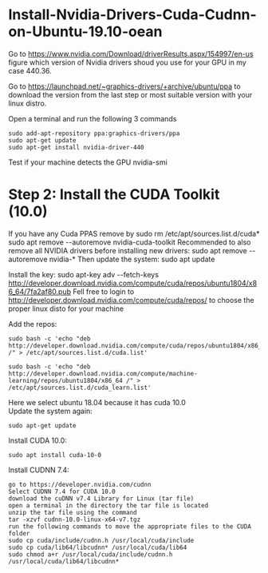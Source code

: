 # Install-Nvidia-Drivers-Cuda-Cudnn-on-Ubuntu-19.10-oean

Go to https://www.nvidia.com/Download/driverResults.aspx/154997/en-us figure which version of Nvidia drivers shoud you use for your GPU in my case 440.36.

Go to https://launchpad.net/~graphics-drivers/+archive/ubuntu/ppa to download the version from the last step or most suitable 
version with your linux distro.

Open a terminal and run the following 3 commands


    sudo add-apt-repository ppa:graphics-drivers/ppa
    sudo apt-get update
    sudo apt-get install nvidia-driver-440
    
Test if your machine detects the GPU 
    nvidia-smi
# Step 2: Install the CUDA Toolkit (10.0)  

If you have any Cuda PPAS remove by
    sudo rm /etc/apt/sources.list.d/cuda*
    sudo apt remove --autoremove nvidia-cuda-toolkit
Recommended to also remove all NVIDIA drivers before installing new drivers:
    sudo apt remove --autoremove nvidia-*
Then update the system:
    sudo apt update
  
Install the key:
    sudo apt-key adv --fetch-keys  http://developer.download.nvidia.com/compute/cuda/repos/ubuntu1804/x86_64/7fa2af80.pub
Fell free to login to http://developer.download.nvidia.com/compute/cuda/repos/ to choose the proper linux disto for your machine 

 Add the repos:
    
    sudo bash -c 'echo "deb http://developer.download.nvidia.com/compute/cuda/repos/ubuntu1804/x86_64 /" > /etc/apt/sources.list.d/cuda.list'

    sudo bash -c 'echo "deb http://developer.download.nvidia.com/compute/machine-learning/repos/ubuntu1804/x86_64 /" >      /etc/apt/sources.list.d/cuda_learn.list'
    
Here  we select ubuntu 18.04 because it has cuda 10.0    
Update the system again:

    sudo apt-get update

Install CUDA 10.0:

    sudo apt install cuda-10-0

Install CUDNN 7.4:

    go to https://developer.nvidia.com/cudnn
    Select CUDNN 7.4 for CUDA 10.0
    download the cuDNN v7.4 Library for Linux (tar file)
    open a terminal in the directory the tar file is located
    unzip the tar file using the command
    tar -xzvf cudnn-10.0-linux-x64-v7.tgz
    run the following commands to move the appropriate files to the CUDA folder
    sudo cp cuda/include/cudnn.h /usr/local/cuda/include
    sudo cp cuda/lib64/libcudnn* /usr/local/cuda/lib64
    sudo chmod a+r /usr/local/cuda/include/cudnn.h /usr/local/cuda/lib64/libcudnn*

    



   

